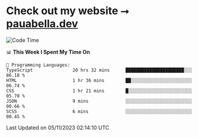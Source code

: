 # Check out my website ⭢ [pauabella.dev](https://pauabella.dev)

<!--START_SECTION:waka-->
![Code Time](http://img.shields.io/badge/Code%20Time-2%2C637%20hrs%2027%20mins-blue)

📊 **This Week I Spent My Time On** 

```text
💬 Programming Languages: 
TypeScript               20 hrs 32 mins      ██████████████████████░░░   86.18 % 
HTML                     1 hr 36 mins        ██░░░░░░░░░░░░░░░░░░░░░░░   06.74 % 
CSS                      1 hr 21 mins        █░░░░░░░░░░░░░░░░░░░░░░░░   05.70 % 
JSON                     9 mins              ░░░░░░░░░░░░░░░░░░░░░░░░░   00.66 % 
SCSS                     6 mins              ░░░░░░░░░░░░░░░░░░░░░░░░░   00.45 % 
```


 Last Updated on 05/11/2023 02:14:10 UTC
<!--END_SECTION:waka-->

